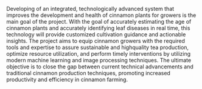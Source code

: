 Developing of an integrated, technologically advanced system that improves the development and health of cinnamon plants for growers is the main goal of the project. With the goal of accurately estimating the age of cinnamon plants and accurately identifying leaf diseases in real time, this technology will provide customized cultivation guidance and actionable insights. The project aims to equip cinnamon growers with the required tools and expertise to assure sustainable and highquality tea production, optimize resource utilization, and perform timely interventions by utilizing modern machine learning and image processing techniques. The ultimate objective is to close the gap between current technical advancements and traditional cinnamon production techniques, promoting increased productivity and efficiency in cinnamon farming.
